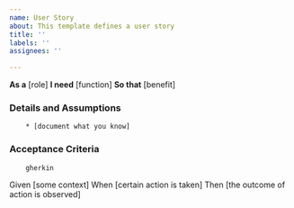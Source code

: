 ```yaml
---
name: User Story
about: This template defines a user story
title: ''
labels: ''
assignees: ''

---
```


**As a** [role]
**I need** [function]
**So that** [benefit]

### Details and Assumptions
        * [document what you know]

### Acceptance Criteria
        gherkin
   Given [some context]
   When [certain action is taken]
   Then [the outcome of action is observed]
